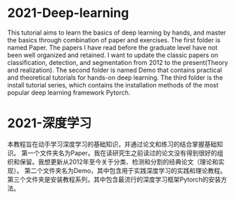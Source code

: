 # 2021-Deep-learning
This tutorial aims to learn the basics of deep learning by hands, and master the basics through combination of paper and exercises.
The first folder is named Paper. The papers I have read before the graduate level have not been well organized and retained. I want to update the classic papers on classification, detection, and segmentation from 2012 to the present(Theory and realization). 
The second folder is named Demo that contains practical and theoretical tutorials for hands-on deep learning. 
The third folder is the install tutorial series, which contains the installation methods of the most popular deep learning framework Pytorch.

# 2021-深度学习
本教程旨在动手学习深度学习的基础知识，并通过论文和练习的结合掌握基础知识。
第一个文件夹名为Paper。我在读研究生之前读过的论文没有得到很好的组织和保留。我想更新从2012年至今关于分类、检测和分割的经典论文（理论和实现）。
第二个文件夹名为Demo，其中包含用于实践深度学习的实践和理论教程。
第三个文件夹是安装教程系列，其中包含最流行的深度学习框架Pytorch的安装方法。
